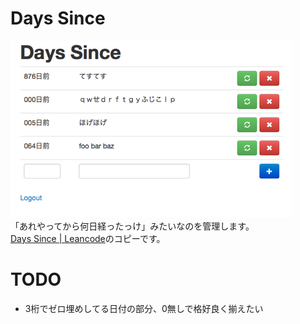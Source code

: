 # Days Since
  ![](public/images/sample.png)  
  「あれやってから何日経ったっけ」みたいなのを管理します。  
  [Days Since | Leancode](http://leancode.com/dayssince/ "Days Since | Leancode")のコピーです。

# TODO
- 3桁でゼロ埋めしてる日付の部分、0無しで格好良く揃えたい
